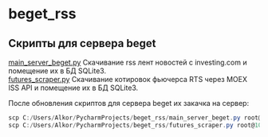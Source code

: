 # beget_rss

## Скрипты для сервера beget
[main_server_beget.py](main_server_beget.py) Скачивание rss лент новостей с investing.com и помещение их в БД SQLite3.  
[futures_scraper.py](futures_scraper.py) Скачивание котировок фьючерса RTS через MOEX ISS API и помещение их в БД SQLite3.

После обновления скриптов для сервера beget их закачка на сервер:
```PowerShell
scp C:/Users/Alkor/PycharmProjects/beget_rss/main_server_beget.py root@109.172.46.10:/home/user/rss_scraper/
scp C:/Users/Alkor/PycharmProjects/beget_rss/futures_scraper.py root@109.172.46.10:/home/user/rss_scraper/
```

